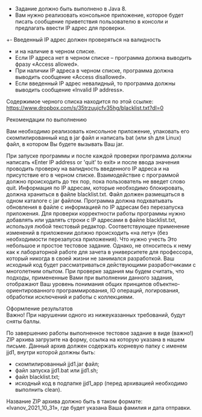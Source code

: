 + Задание должно быть выполнено в Java 8. 
+ Вам нужно реализовать консольное приложение, которое будет писать сообщение приветствия пользователю 
в консоли и предлагать ввести IP адрес для проверки. 

+- Введенный IP адрес должен проверяться на валидность 

+ и на наличие в черном списке. 
+ Если IP адреса нет в черном списке – программа должна выводить фразу «Access allowed». 
+ При наличии IP адреса в черном списке, программа должна выводить сообщение «Access disallowed». 
+ Если введенный IP адрес невалидный, то программа должны выводить сообщение «Invalid IP address». 

Содержимое черного списка находится по этой ссылке: https://www.dropbox.com/s/35trzuujcfv35hg/blacklist.txt?dl=0

Рекомендации по выполнению

Вам необходимо реализовать консольное приложение, 
упаковать его скомпилированный код в jar файл 
и написать bat (или sh для Linux) файл, в котором Вы будете вызывать Ваш jar.

При запуске программы и после каждой проверки программа должны написать «Enter IP address or 'quit' to exit» 
и после ввода значения проводить проверку на валидность введенного IP адреса и на присутствие его в черном списке. Взаимодействие с программой должно происходить до тех пор, пока пользователь не введет слово quit. 
Информация по IP адресам, которые необходимо блокировать, должна храниться в файле blacklist.txt. Файл должен размещаться в одном каталоге с jar файлом. Программа должна подхватывать обновления в файле с информацией по IP адресам без перезапуска приложения. Для проверки корректности работы программы нужно добавлять или удалять строки с IP адресами в файле blacklist.txt, используя любой текстовый редактор. Соответствующее применение изменений в приложении должно происходить «на лету» (без необходимости перезапуска приложения).
Что нужно учесть
Это небольшое и простое тестовое задание. Однако, не относитесь к нему как к лабораторной работе для зачета в университете для профессора, который никогда в своей жизни не занимался разработкой. Ваш исходный код будет рассматриваться действующими разработчиками с многолетним опытом. 
При проверке задания мы будем считать, что подходы, примененные Вами при выполнении данного задания, отображают Ваш уровень понимания общих принципов объектно-ориентированного программирования, IO операций, логирования, обработки исключений и работы с коллекциями.

Оформление результатов   
Важно! При нарушении одного из нижеуказанных требований, будут сняты баллы.

По завершению работы выполненное тестовое задание в виде (важно!) ZIP архива загрузите на форму, ссылка на которую указана в нашем письме. 
Данный архив должен содержать корневую папку с именем jjd1, внутри которой должны быть:
- скомпилированный jjd1.jar файл;
- файл запуска jjd1.bat или jjd1.sh;
- файл blacklist.txt;
- исходный код в подпапке jjd1_app (перед архивацией необходимо выполнить clean).

Название ZIP архива должно быть в таком формате: «Ivanov_2021_10_31», где будет указана Ваша фамилия и дата отправки.

